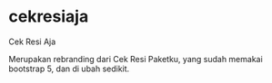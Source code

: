 # cekresiaja

Cek Resi Aja

Merupakan rebranding dari Cek Resi Paketku, yang sudah memakai bootstrap 5, dan di ubah sedikit. 
